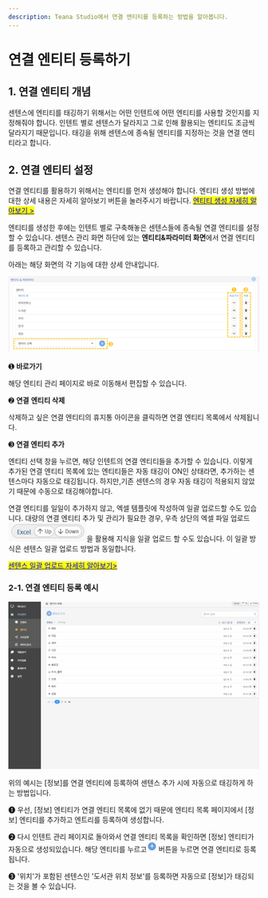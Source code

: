 ```yaml
---
description: Teana Studio에서 연결 엔티티를 등록하는 방법을 알아봅니다.
---
```


# 연결 엔티티 등록하기

## 1. 연결 엔티티 개념

센텐스에 엔티티를 태깅하기 위해서는 어떤 인텐트에 어떤 엔티티를 사용할 것인지를 지정해줘야 합니다. 인텐트 별로 센텐스가 달라지고 그로 인해 활용되는 엔티티도 조금씩 달라지기 때문입니다. 태깅을 위해 센텐스에 종속될 엔티티를 지정하는 것을 연결 엔티티라고 합니다.

## 2. 연결 엔티티 설정

연결 엔티티를 활용하기 위해서는 엔티티를 먼저 생성해야 합니다. 엔티티 생성 방법에 대한 상세 내용은 자세히 알아보기 버튼을 눌러주시기 바랍니다. [<mark style="color:blue;">엔티티 생성 자세히 알아보기 ></mark> ](../undefined-1.md)&#x20;

엔티티를 생성한 후에는 인텐트 별로 구축해놓은 센텐스들에 종속될 연결 엔티티를 설정할 수 있습니다.                 센텐스 관리 화면 하단에 있는 **엔티티&파라미터 화면**에서 연결 엔티티를 등록하고 관리할 수 있습니다.&#x20;

아래는 해당 화면의 각 기능에 대한 상세 안내입니다.

![연결 엔티티 관리 화면](<../../../.gitbook/assets/1.연결엔티티 관리.png>)

➊ **바로가기** &#x20;

해당 엔티티 관리 페이지로 바로 이동해서 편집할 수 있습니다.&#x20;



➋ **연결** **엔티티 삭제**&#x20;

삭제하고 싶은 연결 엔티티의 휴지통 아이콘을 클릭하면 연결 엔티티 목록에서 삭제됩니다.&#x20;



➌ **연결 엔티티 추가**&#x20;

엔티티 선택 창을 누르면, 해당 인텐트의 연결 엔티티들을 추가할 수 있습니다. 이렇게 추가된 연결 엔티티 목록에 있는 엔티티들은 자동 태깅이 ON인 상태라면, 추가하는 센텐스마다 자동으로 태깅됩니다. 하지만,기존 센텐스의 경우 자동 태깅이 적용되지 않았기 때문에 수동으로 태깅해야합니다.



연결 엔티티를 일일이 추가하지 않고, 엑셀 템플릿에 작성하여 일괄 업로드할 수도 있습니다. 대량의 연결 엔티티 추가 및 관리가 필요한 경우, 우측 상단의 엑셀 파일 업로드 <img src="../../../.gitbook/assets/image (176).png" alt="" data-size="line">을 활용해 지식을 일괄 업로드 할 수도  있습니다. 이 일괄 방식은 센텐스 일괄 업로드 방법과 동일합니다. &#x20;

<mark style="color:blue;"></mark>[<mark style="color:blue;">센텐스 일괄 업로드 자세히 알아보기></mark>   ](../undefined-2.md#4.)

&#x20;   &#x20;

### 2-1. 연결 엔티티 등록 예시

![연결 엔티티 등록 예시   ](<../../../.gitbook/assets/연결 엔티티 예시 (1).gif>)

위의 예시는 \[정보]를 연결 엔티티에 등록하여 센텐스 추가 시에 자동으로 태깅하게 하는 방법입니다.

➊ 우선, \[정보] 엔티티가 연결 엔티티 목록에 없기 때문에 엔티티 목록 페이지에서 \[정보] 엔티티를 추가하고 엔트리를 등록하여 생성합니다.&#x20;

➋ 다시 인텐트 관리 페이지로 돌아와서 연결 엔티티 목록을 확인하면 \[정보] 엔티티가 자동으로 생성되있습니다. 해당 엔티티를 누르고![](<../../../.gitbook/assets/image (409).png>) 버튼을 누르면 연결 엔티티로 등록됩니다.                           &#x20;

➌ '위치'가 포함된 센텐스인 '도서관 위치 정보'를 등록하면 자동으로 \[정보]가 태깅되는 것을 볼 수 있습니다.          &#x20;
